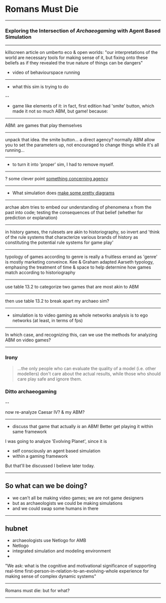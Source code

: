 # Romans Must Die

---

### Exploring the Intersection of _Archaeogaming_ with Agent Based Simulation

---

killscreen article on umberto eco & open worlds: "our interpretations of the world are necessary tools for making sense of it, but fixing onto these beliefs as if they revealed the true nature of things can be dangers"

- video of behaviourspace running

---

- what this sim is trying to do

--

- game like elements of it: in fact, first edition had 'smite' button, which made it not so much ABM, but game! because:

---

ABM: are games that play themselves

---

unpack that idea. the smite button... a direct agency? normally ABM allow you to set the parameters up, not encouraged to change things while it's all running...

---

- to turn it into 'proper' sim, I had to remove myself.

---

 ? some clever point
 [something concerning agency](#DONE:40)

---

- What simulation does
[make some pretty diagrams](#DONE:20)

---

archae abm tries to embed our understanding of phenomena x from the past into code; testing the consequences of that belief (whether for prediction or explanation)

---

in history games, the rulesets are akin to historiography, so invert and 'think of the rule systems that characterize various brands of history as constituting the potential rule systems for game play'

---

typology of games according to genre is really a fruitless errand as 'genre' is mostly marketing conveince. Kee & Graham adapted Aarseth typology, emphasing the treatment of time & space to help determine how games match according to historiography

---

use table 13.2 to categorize two games that are most akin to ABM

---

then use table 13.2 to break apart my archaeo sim?

---

- simulation is to video gaming as whole networks analysis is to ego networks (at least, in terms of fps)

---

In which case, and recognizing this, can we use the methods for analyzing ABM on video games?

---

### Irony

> ...the only people who can evaluate the quality of a model (i.e. other modellers) don't care about the actual results, while those who should care play safe and ignore them.

### Ditto archaeogaming

--

now re-analyze Caesar IV? & my ABM?

---

- discuss that game that actually *is* an ABM! Better get playing it within same framework

I was going to analyze 'Evolving Planet', since it is
+ self consciously an agent based simulation
+ within a gaming framework

But that'll be discussed I believe later today.

---

## So what can we be doing?
- we can't all be making video games; we are not game designers
- but as archaeologists we could be making simulations
- and we could swap some humans in there

---

## hubnet
- archaeologists use Netlogo for AMB
- Netlogo
- integrated simulation and modeling environment
-
"We ask: what is the cognitive and motivational significance of supporting real-time first-person-in-relation-to-an-evolving-whole experience for making sense of complex dynamic systems"

---

Romans must die: but for what?

---
